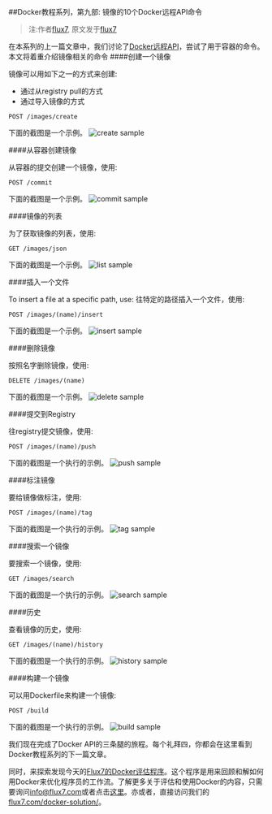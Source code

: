 
##Docker教程系列，第九部: 镜像的10个Docker远程API命令

>注:作者[flux7](http://www.flux7.com/), 原文发于[flux7](http://blog.flux7.com/blogs/docker/docker-tutorial-series-part-9-10-docker-remote-api-commands-for-images)

在本系列的上一篇文章中，我们讨论了[Docker远程API](http://flux7.com/blogs/docker/docker-tutorial-series-part-8-docker-remote-api/)，尝试了用于容器的命令。本文将着重介绍镜像相关的命令
####创建一个镜像

镜像可以用如下之一的方式来创建:

- 通过从registry pull的方式
- 通过导入镜像的方式

```
POST /images/create
```

下面的截图是一个示例。
![create sample](http://cdn2.hubspot.net/hub/411552/file-1222274949-jpg/blog-files/create-an-image.jpg?t=1406803574300)

####从容器创建镜像

从容器的提交创建一个镜像，使用:

```
POST /commit
```
下面的截图是一个示例。
![commit sample](http://cdn2.hubspot.net/hub/411552/file-1222274964-png/blog-files/docker-create-image-from-container.png?t=1406803574300)

####镜像的列表

为了获取镜像的列表，使用:
```
GET /images/json
```
下面的截图是一个示例。
![list sample](http://cdn2.hubspot.net/hub/411552/file-1222274979-png/blog-files/docker-list-images.png?t=1406803574300)

####插入一个文件

To insert a file at a specific path, use:
往特定的路径插入一个文件，使用:

```
POST /images/(name)/insert
```
下面的截图是一个示例。
![insert sample](http://cdn2.hubspot.net/hub/411552/file-1222274994-jpg/blog-files/docker-image-insert-file.jpg?t=1406803574300)

####删除镜像


按照名字删除镜像，使用:

```
DELETE /images/(name)
```
下面的截图是一个示例。
![delete sample](http://cdn2.hubspot.net/hub/411552/file-1222275009-jpg/blog-files/delete-an-image.jpg?t=1406803574300)

####提交到Registry

往registry提交镜像，使用:

```
POST /images/(name)/push
```
下面的截图是一个执行的示例。
![push sample](http://cdn2.hubspot.net/hub/411552/file-1222275024-png/blog-files/docker-push-image-to-remote-repo.png?t=1406803574300)

####标注镜像

要给镜像做标注，使用:

```
POST /images/(name)/tag
```
下面的截图是一个执行的示例。
![tag sample](http://cdn2.hubspot.net/hub/411552/file-1222275039-jpg/blog-files/tag-an-image.jpg?t=1406803574300)

####搜索一个镜像

要搜索一个镜像，使用:

```
GET /images/search
```
下面的截图是一个执行的示例。
![search sample](http://cdn2.hubspot.net/hub/411552/file-1222275054-png/blog-files/docker-search-an-image.png?t=1406803574300)

####历史

查看镜像的历史，使用:

```
GET /images/(name)/history
```
下面的截图是一个执行的示例。
![history sample](http://cdn2.hubspot.net/hub/411552/file-1222275069-jpg/blog-files/docker-get-image-history.jpg?t=1406803574300)

####构建一个镜像

可以用Dockerfile来构建一个镜像:

```
POST /build
```
下面的截图是一个执行的示例。
![build sample](http://cdn2.hubspot.net/hub/411552/file-1222275084-png/blog-files/docker-build-image-from-dockerfile.png?t=1406803574300)

我们现在完成了Docker API的三条腿的旅程。每个礼拜四，你都会在这里看到Docker教程系列的下一篇文章。

同时，来探索发现今天的[Flux7的Docker评估程序](http://flux7.com/docker-assessment-package/)。这个程序是用来回顾和解如何用Docker来优化程序员的工作流。了解更多关于评估和使用Docker的内容，只需要询问[info@flux7.com](mailto:info@flux7.com)或者点击[这里](http://flux7.com/docker-assessment-package/)。亦或者，直接访问我们的[flux7.com/docker-solution/](flux7.com/docker-solution/)。
